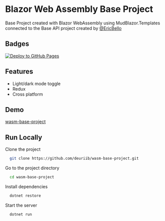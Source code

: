 
# Blazor Web Assembly Base Project

Base Project created with Blazor WebAssembly using MudBlazor.Templates connected to the Base API project created by [@EricBello](https://github.com/EricBello)


## Badges

[![Deploy to GitHub Pages](https://github.com/deuriib/wasm-base-project/actions/workflows/main.yml/badge.svg)](https://github.com/deuriib/wasm-base-project/actions/workflows/main.yml)


## Features

- Light/dark mode toggle
- Redux
- Cross platform


## Demo

[wasm-base-project](https://deuriib.github.io/wasm-base-project/)


## Run Locally

Clone the project

```bash
  git clone https://github.com/deuriib/wasm-base-project.git
```

Go to the project directory

```bash
  cd wasm-base-project
```

Install dependencies

```bash
  dotnet restore
```

Start the server

```bash
  dotnet run
```

